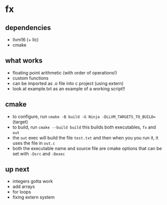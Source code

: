 # fx

## dependencies
- llvm16 (+ llc)
- cmake

## what works
- floating point arithmetic (with order of operations!)
- custom functions
- can be imported as .o file into c project (using extern)
- look at example.txt as an example of a working script!!

## cmake
- to configure, run `cmake -B build -G Ninja -DLLVM_TARGETS_TO_BUILD=` (target)
- to build, run `cmake --build build` this builds both executables, `fx` and `out`
- the `out` exec will build the file `test.txt` and then when you you run it, it uses the file in `out.c`
- both the executable name and source file are cmake options that can be set with `-Dsrc` and `-Dexec`

## up next
- integers gotta work
- add arrays
- for loops
- fixing extern system